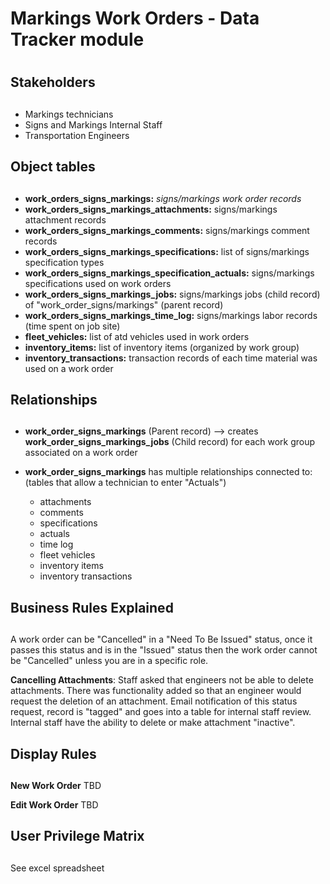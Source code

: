 # Markings Work Orders - Data Tracker module <h1> 

## Stakeholders <h2>
- Markings technicians
- Signs and Markings Internal Staff
- Transportation Engineers

## Object tables <h2>
- **work_orders_signs_markings:** *signs/markings work order records*
- **work_orders_signs_markings_attachments:** signs/markings attachment records
- **work_orders_signs_markings_comments:** signs/markings comment records
- **work_orders_signs_markings_specifications:** list of signs/markings specification types
- **work_orders_signs_markings_specification_actuals:** signs/markings specifications used on work orders
- **work_orders_signs_markings_jobs:** signs/markings jobs (child record) of "work_order_signs/markings" (parent record)
- **work_orders_signs_markings_time_log:** signs/markings labor records (time spent on job site)
- **fleet_vehicles:** list of atd vehicles used in work orders
- **inventory_items:** list of inventory items (organized by work group)
- **inventory_transactions:** transaction records of each time material was used on a work order

## Relationships <h2>
- **work_order_signs_markings** (Parent record) --> creates **work_order_signs_markings_jobs** (Child record)
for each work group associated on a work order

- **work_order_signs_markings** has multiple relationships
connected to: (tables that allow a technician to enter "Actuals")
  - attachments
  - comments
  - specifications
  - actuals
  - time log
  - fleet vehicles
  - inventory items
  - inventory transactions 

## Business Rules Explained <h2>

A work order can be "Cancelled" in a "Need To Be Issued" status, once it passes this status and is in the "Issued" status then the work order cannot be "Cancelled" unless you are in a specific role.

**Cancelling Attachments**: Staff asked that engineers not be able to delete attachments. There was functionality added so that an engineer would request the deletion of an attachment. Email notification of this status request, record is "tagged" and goes into a table for internal staff review. Internal staff have the ability to delete or make attachment "inactive".

## Display Rules <h2>
**New Work Order**
TBD

**Edit Work Order**
TBD

## User Privilege Matrix <h2>
See excel spreadsheet
